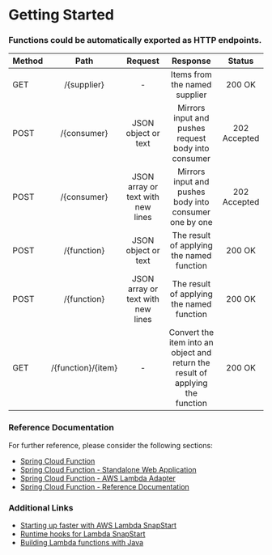 # Getting Started

### Functions could be automatically exported as HTTP endpoints.
| Method |     Path     |Request | Response |Status |
|--------|:------------:|:-------------------:|:----------------:|:------------:|
| GET | /{supplier} | - | Items from the named supplier | 200 OK |
| POST | /{consumer} | JSON object or text | Mirrors input and pushes request body into consumer | 202 Accepted |
| POST | /{consumer} | JSON array or text with new lines | Mirrors input and pushes body into consumer one by one | 202 Accepted |
| POST | /{function} | JSON object or text | The result of applying the named function | 200 OK |
| POST | /{function} | JSON array or text with new lines | The result of applying the named function | 200 OK |
| GET | /{function}/{item} | - | Convert the item into an object and return the result of applying the function | 200 OK |

### Reference Documentation
For further reference, please consider the following sections:

* [Spring Cloud Function](https://spring.io/projects/spring-cloud-function)
* [Spring Cloud Function - Standalone Web Application](https://docs.spring.io/spring-cloud-function/docs/current/reference/html/spring-cloud-function.html#_standalone_web_applications)
* [Spring Cloud Function - AWS Lambda Adapter](https://docs.spring.io/spring-cloud-function/docs/current/reference/html/spring-cloud-function.html#_aws_lambda)
* [Spring Cloud Function - Reference Documentation](https://docs.spring.io/spring-cloud-function/docs/current/reference/html/spring-cloud-function.html)

### Additional Links

* [Starting up faster with AWS Lambda SnapStart](https://aws.amazon.com/ru/blogs/compute/starting-up-faster-with-aws-lambda-snapstart/)
* [Runtime hooks for Lambda SnapStart](https://docs.aws.amazon.com/lambda/latest/dg/snapstart-runtime-hooks.html)
* [Building Lambda functions with Java](https://docs.aws.amazon.com/lambda/latest/dg/lambda-java.html)

